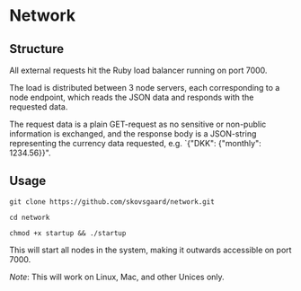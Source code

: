 Network
===

Structure
---

All external requests hit the Ruby load balancer running on port 7000.

The load is distributed between 3 node servers, each corresponding to a node endpoint, which reads the JSON data and responds with the requested data.

The request data is a plain GET-request as no sensitive or non-public information is exchanged, and the response body is a JSON-string representing the currency data requested, e.g. `{"DKK": {"monthly": 1234.56}}".

Usage
---

`git clone https://github.com/skovsgaard/network.git`

`cd network`

`chmod +x startup && ./startup`

This will start all nodes in the system, making it outwards accessible on port 7000.

*Note*: This will work on Linux, Mac, and other Unices only.
